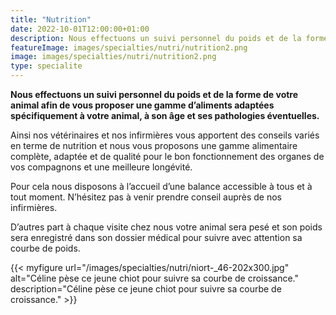 ```yaml
---
title: "Nutrition"
date: 2022-10-01T12:00:00+01:00
description: Nous effectuons un suivi personnel du poids et de la forme de votre animal afin de vous proposer une gamme d’aliments adaptées spécifiquement à votre animal,  à son âge et ses pathologies éventuelles.
featureImage: images/specialties/nutri/nutrition2.png
image: images/specialties/nutri/nutrition2.png
type: specialite
---
```


**Nous effectuons un suivi personnel du poids et de la forme de votre animal afin de vous proposer une gamme d’aliments adaptées spécifiquement à votre animal,  à son âge et ses pathologies éventuelles.**

Ainsi nos vétérinaires et nos infirmières vous apportent des conseils variés en terme de nutrition et nous vous proposons une gamme alimentaire complète, adaptée et de qualité pour le bon fonctionnement des organes de vos compagnons et une meilleure longévité.


Pour cela nous disposons à l’accueil d’une balance accessible à tous et à tout moment. N’hésitez pas à venir prendre conseil auprès de nos infirmières.


D’autres part à chaque visite chez nous votre animal sera pesé et son poids sera enregistré dans son dossier médical pour suivre avec attention sa courbe de poids.

{{< myfigure 
url="/images/specialties/nutri/niort-_46-202x300.jpg"
alt="Céline pèse ce jeune chiot pour suivre sa courbe de croissance."
description="Céline pèse ce jeune chiot pour suivre sa courbe de croissance." >}}

